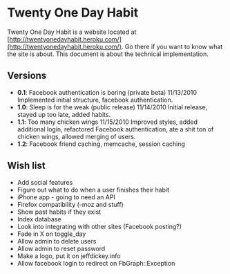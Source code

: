 Twenty One Day Habit
====================

Twenty One Day Habit is a website located at [http://twentyonedayhabit.heroku.com/](http://twentyonedayhabit.heroku.com/). Go there if you want to know what the site is about. This document is about the technical implementation.

Versions
--------
* **0.1**: Facebook authentication is boring (private beta) 11/13/2010 Implemented initial structure, facebook authentication.
* **1.0**: Sleep is for the weak (public release) 11/14/2010 Initial release, stayed up too late, added habits.
* **1.1**: Too many chicken wings 11/15/2010 Improved styles, added additional login, refactored Facebook authentication, ate a shit ton of chicken wings, allowed merging of users.
* **1.2**: Facebook friend caching, memcache, session caching

Wish list
---------
* Add social features
* Figure out what to do when a user finishes their habit
* iPhone app - going to need an API
* Firefox compatibility (-moz and stuff)
* Show past habits if they exist
* Index database
* Look into integrating with other sites (Facebook posting?)
* Fade in X on toggle_day
* Allow admin to delete users
* Allow admin to reset password
* Make a logo, put it on jeffdickey.info
* Allow facebook login to redirect on FbGraph::Exception
